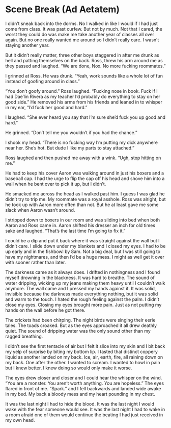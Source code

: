 # Scene Break (Ad Aetatem)

I didn’t sneak back into the dorms. No I walked in like I would if I had just come from class. It was past curfew. But not by much. Not that I cared, the worst they could do was make me take another year of classes all over again. But no one really wanted me around so I didn’t really care. I wasn’t staying another year.

But it didn’t really matter, three other boys staggered in after me drunk as hell and patting themselves on the back. Ross, threw his arm around me as they passed and laughed. “We are done, Nox. No more fucking roommates.”

I grinned at Ross. He was drunk. “Yeah, work sounds like a whole lot of fun instead of goofing around in class.”

“You don’t goofy around.” Ross laughed. “Fucking nose in book. Fuck if I had Dae’lin Rivera as my teacher I’d probably do everything to stay on her good side.” He removed his arms from his friends and leaned in to whisper in my ear, “I’d fuck her good and hard.”

I laughed. “She ever heard you say that I’m sure she’d fuck you up good and hard.”

He grinned. “Don’t tell me you wouldn’t if you had the chance.”

I shook my head. “There is no fucking way I’m putting my dick anywhere near her. She’s hot. But dude I like my parts to stay attached.”

Ross laughed and then pushed me away with a wink. “Ugh, stop hitting on me.”

He had to keep his cover Aaron was walking around in just his boxers and a baseball cap. I had the urge to flip the cap off his head and shove him into a wall when he bent over to pick it up, but I didn’t.

He smacked me across the head as I walked past him. I guess I was glad he didn’t try to trip me. My roommate was a royal asshole. Ross was alright, but he took up with Aaron more often than not. But he at least gave me some slack when Aaron wasn’t around.

I stripped down to boxers in our room and was sliding into bed when both Aaron and Ross came in. Aaron shifted his dresser an inch for old times sake and laughed. “That’s the last time I’m going to fix it.”

I could be a dip and put it back where it was straight against the wall but I didn’t care. I slide down under my blankets and I closed my eyes. I had to be up early and in the fishbowl by 8am. Not a big deal, but I was still going to have my nightmares, and then I’d be a huge mess. I might as well get it over with sooner rather than later.

The darkness came as it always does. I drifted in nothingness and I found myself drowning in the blackness. It was hard to breathe. The sound of water dripping, wicking up my jeans making them heavy until I couldn’t walk anymore. The wall came and I pressed my hands against it. It was solid, invisible because the darkness made everything nothing, but it was solid and warm to the touch. I hated the rough feeling against the palm. I didn’t close my eyes. Closing my eyes brought more pain. Just as not putting my hands on the wall before he got there.

The crickets had been chirping. The night birds were singing their eerie tales. The toads croaked. But as the eyes approached it all drew deathly quiet. The sound of dripping water was the only sound other than my ragged breathing.

I didn’t see the first tentacle of air but I felt it slice into my skin and I bit back my yelp of surprise by biting my bottom lip. I tasted that distinct coppery liquid as another landed on my back. Ice, air, earth, fire, all raining down on my back. One after the other. I wanted to scream. I wanted to howl in pain but I knew better. I knew doing so would only make it worse.

The eyes drew closer and closer and I could hear the whisper on the wind. “You are a monster. You aren’t worth anything. You are hopeless.” The eyes flared in front of me. “Spark.” and I fell backwards and landed wide awake in my bed. My back a bloody mess and my heart pounding in my chest.

It was the last night I had to hide the blood. It was the last night I would wake with the fear someone would see. It was the last night I had to wake in a room afraid one of them would continue the beating I had just received in my own head.

